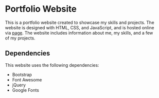 # Portfolio Website

This is a portfolio website created to showcase my skills and projects. The website is designed with HTML, CSS, and JavaScript, and is hosted online via [page](https://wallace-y.github.io/updated-portfolio-site/). The website includes information about me, my skills, and a few of my projects.

## Dependencies
This website uses the following dependencies:

* Bootstrap
* Font Awesome
* jQuery
* Google Fonts
